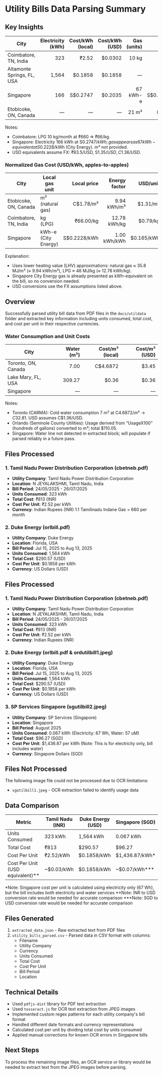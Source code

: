 # Utility Bills Data Parsing Summary

## Key Insights

| City | Electricity (kWh) | Cost/kWh (local) | Cost/kWh (USD) | Gas (units) | Cost/unit (local) | Cost/unit (USD) |
|---|---:|---:|---:|---:|---:|---:|
| Coimbatore, TN, India | 323 | ₹2.52 | $0.0302 | 10 kg | ₹66.00/kg | $0.79/kg |
| Altamonte Springs, FL, USA | 1,564 | $0.1858 | $0.1858 | — | — | — |
| Singapore | 166 | S$0.2747 | $0.2035 | 67 kWh-e | S$0.2228/kWh | $0.1650/kWh |
| Etobicoke, ON, Canada | — | — | — | 21 m³ | C$1.78/m³ | $1.31/m³ |

Notes:
- Coimbatore: LPG 10 kg/month at ₹660 ⇒ ₹66/kg.
- Singapore: Electricity 166 kWh at S$0.2747/kWh; gas appears as 67 kWh-equivalent at S$0.2228/kWh (City Energy). m³ not provided.
 - USD equivalents assume FX: ₹83.5/USD, S$1.35/USD, C$1.36/USD.

### Normalized Gas Cost (USD/kWh, apples-to-apples)

| City | Local gas unit | Local price | Energy factor | USD/unit | USD/kWh |
|---|---|---:|---:|---:|---:|
| Etobicoke, ON, Canada | m³ (natural gas) | C$1.78/m³ | 9.94 kWh/m³ | $1.31/m³ | $0.132/kWh |
| Coimbatore, TN, India | kg (LPG) | ₹66.00/kg | 12.78 kWh/kg | $0.79/kg | $0.062/kWh |
| Singapore | kWh-e (City Energy) | S$0.2228/kWh | 1.00 kWh/kWh | $0.165/kWh | $0.165/kWh |

Explanation:
- Uses lower heating value (LHV) approximations: natural gas ≈ 35.8 MJ/m³ (≈ 9.94 kWh/m³), LPG ≈ 46 MJ/kg (≈ 12.78 kWh/kg).
- Singapore City Energy gas is already presented as kWh-equivalent on the bill, so no conversion needed.
- USD conversions use the FX assumptions listed above.

## Overview
Successfully parsed utility bill data from PDF files in the `docs/utildata` folder and extracted key information including units consumed, total cost, and cost per unit in their respective currencies.

### Water Consumption and Unit Costs

| City | Water (m³) | Cost/m³ (local) | Cost/m³ (USD) |
|---|---:|---:|---:|
| Toronto, ON, Canada | 7.00 | C$4.6872 | $3.45 |
| Lake Mary, FL, USA | 309.27 | $0.36 | $0.36 |
| Singapore | — | — | — |

Notes:
- Toronto (CARMA): Cold water consumption 7 m³ at C$4.6872/m³ → C$32.81. USD assumes C$1.36/USD.
- Orlando (Seminole County Utilities): Usage derived from “UsageX100” (hundreds of gallons) converted to m³; total $110.05.
- Singapore: Water line not detected in extracted block; will populate if parsed reliably in a future pass.

## Files Processed

### 1. Tamil Nadu Power Distribution Corporation (cbetneb.pdf)
- **Utility Company**: Tamil Nadu Power Distribution Corporation
- **Location**: N JEYALAKSHMI, Tamil Nadu, India
- **Bill Period**: 24/05/2025 - 26/07/2025
- **Units Consumed**: 323 kWh
- **Total Cost**: ₹813 (INR)
- **Cost Per Unit**: ₹2.52 per kWh
- **Currency**: Indian Rupees (INR)
1.1 Tamilinadu Indane Gas = 660 per month


### 2. Duke Energy (orlbill.pdf)
- **Utility Company**: Duke Energy
- **Location**: Florida, USA
- **Bill Period**: Jul 15, 2025 to Aug 13, 2025
- **Units Consumed**: 1,564 kWh
- **Total Cost**: $290.57 (USD)
- **Cost Per Unit**: $0.1858 per kWh
- **Currency**: US Dollars (USD)

## Files Processed

### 1. Tamil Nadu Power Distribution Corporation (cbetneb.pdf)
- **Utility Company**: Tamil Nadu Power Distribution Corporation
- **Location**: N JEYALAKSHMI, Tamil Nadu, India
- **Bill Period**: 24/05/2025 - 26/07/2025
- **Units Consumed**: 323 kWh
- **Total Cost**: ₹813 (INR)
- **Cost Per Unit**: ₹2.52 per kWh
- **Currency**: Indian Rupees (INR)

### 2. Duke Energy (orlbill.pdf & ordutilbill1.jpeg)
- **Utility Company**: Duke Energy
- **Location**: Florida, USA
- **Bill Period**: Jul 15, 2025 to Aug 13, 2025
- **Units Consumed**: 1,564 kWh
- **Total Cost**: $290.57 (USD)
- **Cost Per Unit**: $0.1858 per kWh
- **Currency**: US Dollars (USD)

### 3. SP Services Singapore (sgutilbill2.jpeg)
- **Utility Company**: SP Services (Singapore)
- **Location**: Singapore
- **Bill Period**: August 2025
- **Units Consumed**: 0.067 kWh (Electricity: 67 Wh, Water: 57 uM)
- **Total Cost**: $96.27 (SGD)
- **Cost Per Unit**: $1,436.87 per kWh (Note: This is for electricity only, bill includes water)
- **Currency**: Singapore Dollars (SGD)

## Files Not Processed
The following image file could not be processed due to OCR limitations:
- `sgutilbill1.jpeg` - OCR extraction failed to identify usage data

## Data Comparison

| Metric | Tamil Nadu (INR) | Duke Energy (USD) | Singapore (SGD) |
|--------|------------------|-------------------|-----------------|
| Units Consumed | 323 kWh | 1,564 kWh | 0.067 kWh |
| Total Cost | ₹813 | $290.57 | $96.27 |
| Cost Per Unit | ₹2.52/kWh | $0.1858/kWh | $1,436.87/kWh* |
| Cost Per Unit (USD equivalent)** | ~$0.03/kWh | $0.1858/kWh | ~$0.07/kWh*** |

*Note: Singapore cost per unit is calculated using electricity only (67 Wh), but the bill includes both electricity and water services
**Note: INR to USD conversion rate would be needed for accurate comparison
***Note: SGD to USD conversion rate would be needed for accurate comparison

## Files Generated
1. `extracted_data.json` - Raw extracted text from PDF files
2. `utility_bills_parsed.csv` - Parsed data in CSV format with columns:
   - Filename
   - Utility Company
   - Currency
   - Units Consumed
   - Total Cost
   - Cost Per Unit
   - Bill Period
   - Location

## Technical Details
- Used `pdfjs-dist` library for PDF text extraction
- Used `tesseract.js` for OCR text extraction from JPEG images
- Implemented custom regex patterns for each utility company's bill format
- Handled different date formats and currency representations
- Calculated cost per unit by dividing total cost by units consumed
- Applied manual corrections for known OCR errors in Singapore bills

## Next Steps
To process the remaining image files, an OCR service or library would be needed to extract text from the JPEG images before parsing.
